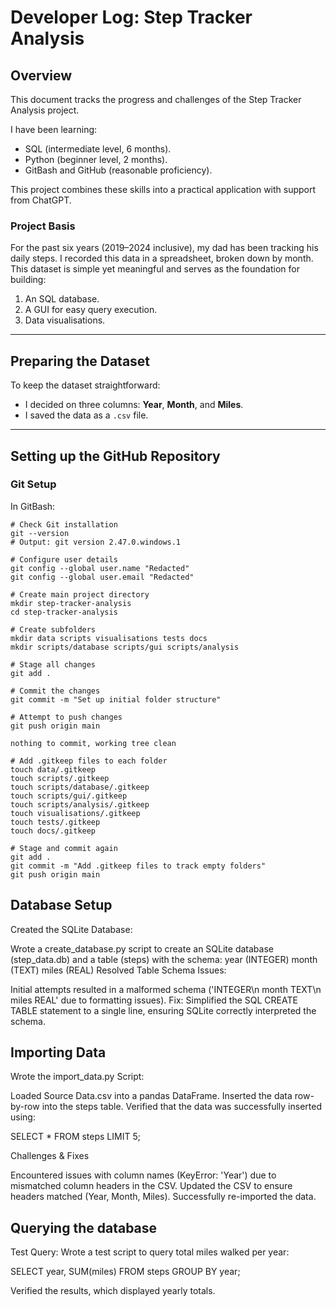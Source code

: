 # Developer Log: Step Tracker Analysis

## Overview
This document tracks the progress and challenges of the Step Tracker Analysis project.

I have been learning:
- SQL (intermediate level, 6 months).
- Python (beginner level, 2 months).
- GitBash and GitHub (reasonable proficiency).

This project combines these skills into a practical application with support from ChatGPT.

### Project Basis
For the past six years (2019–2024 inclusive), my dad has been tracking his daily steps. I recorded this data in a spreadsheet, broken down by month. This dataset is simple yet meaningful and serves as the foundation for building:
1. An SQL database.
2. A GUI for easy query execution.
3. Data visualisations.

---

## Preparing the Dataset
To keep the dataset straightforward:
- I decided on three columns: **Year**, **Month**, and **Miles**.
- I saved the data as a `.csv` file.

---

## Setting up the GitHub Repository

### Git Setup
In GitBash:

```
# Check Git installation
git --version
# Output: git version 2.47.0.windows.1

# Configure user details
git config --global user.name "Redacted"
git config --global user.email "Redacted"

# Create main project directory
mkdir step-tracker-analysis
cd step-tracker-analysis

# Create subfolders
mkdir data scripts visualisations tests docs
mkdir scripts/database scripts/gui scripts/analysis

# Stage all changes
git add .

# Commit the changes
git commit -m "Set up initial folder structure"

# Attempt to push changes
git push origin main

nothing to commit, working tree clean

# Add .gitkeep files to each folder
touch data/.gitkeep
touch scripts/.gitkeep
touch scripts/database/.gitkeep
touch scripts/gui/.gitkeep
touch scripts/analysis/.gitkeep
touch visualisations/.gitkeep
touch tests/.gitkeep
touch docs/.gitkeep

# Stage and commit again
git add .
git commit -m "Add .gitkeep files to track empty folders"
git push origin main
```

## Database Setup

Created the SQLite Database:

Wrote a create_database.py script to create an SQLite database (step_data.db) and a table (steps) with the schema:
year (INTEGER)
month (TEXT)
miles (REAL)
Resolved Table Schema Issues:

Initial attempts resulted in a malformed schema ('INTEGER\n month TEXT\n miles REAL' due to formatting issues).
Fix: Simplified the SQL CREATE TABLE statement to a single line, ensuring SQLite correctly interpreted the schema.

## Importing Data

Wrote the import_data.py Script:

Loaded Source Data.csv into a pandas DataFrame.
Inserted the data row-by-row into the steps table.
Verified that the data was successfully inserted using:

SELECT * FROM steps LIMIT 5;

Challenges & Fixes

Encountered issues with column names (KeyError: 'Year') due to mismatched column headers in the CSV.
Updated the CSV to ensure headers matched (Year, Month, Miles).
Successfully re-imported the data.

## Querying the database

Test Query:
Wrote a test script to query total miles walked per year:

SELECT year, SUM(miles) FROM steps GROUP BY year;

Verified the results, which displayed yearly totals.